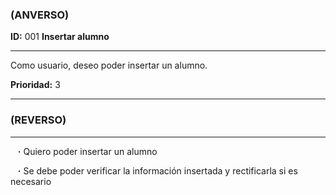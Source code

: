 ### (ANVERSO)

**ID:** 001 **Insertar alumno**

---

Como usuario, deseo poder insertar un alumno.

**Prioridad:** 3

---

### (REVERSO)

---

&nbsp;&nbsp;&nbsp;**·** Quiero poder insertar un alumno

&nbsp;&nbsp;&nbsp;**·** Se debe poder verificar la información insertada y rectificarla si es necesario



